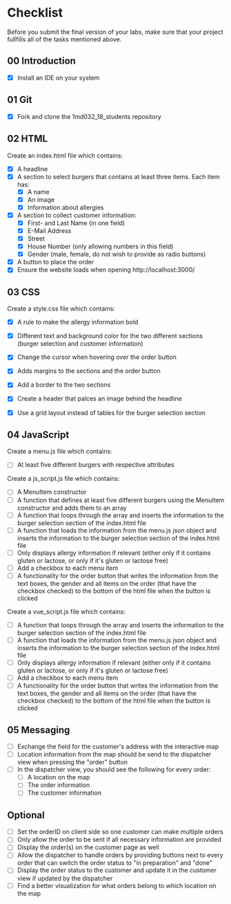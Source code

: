 # Checklist

Before you submit the final version of your labs, make sure that your project fullfills all of the tasks mentioned above.

## 00 Introduction

- [X] Install an IDE on your system

## 01 Git

- [X] Fork and clone the 1md032_18_students repository


## 02 HTML

Create an index.html file which contains:
- [X] A headline
- [X] A section to select burgers that contains at least three items. Each item has:
	- [X] A name
	- [X] An image
	- [X] Information about allergies
- [X] A section to collect customer information:
	- [X] First- and Last Name (in one field)
	- [X] E-Mail Address
	- [X] Street
	- [X] House Number (only allowing numbers in this field)
	- [X] Gender (male, female, do not wish to provide as radio buttons)
- [X] A button to place the order
- [X] Ensure the website loads when opening http://localhost:3000/

## 03 CSS

Create a style.css file which contains:
- [X] A rule to make the allergy information bold
- [X] Different text and background color for the two different sections (burger selection and customer information)
- [X] Change the cursor when hovering over the order button
- [X] Adds margins to the sections and the order button
- [X] Add a border to the two sections
- [X] Create a header that palces an image behind the headline
- [X] Use a grid layout instead of tables for the burger selection section


## 04 JavaScript

Create a menu.js file which contains:
- [ ] At least five different burgers with respective attributes

Create a js_script.js file which contains:
- [ ] A MenuItem constructor
- [ ] A function that defines at least five different burgers using the MenuItem constructor and adds them to an array
- [ ] A function that loops through the array and inserts the information to the burger selection section of the index.html file
- [ ] A function that loads the information from the menu.js json object and inserts the information to the burger selection section of the index.html file
- [ ] Only displays allergy information if relevant (either only if it contains gluten or lactose, or only if it's gluten or lactose free)
- [ ] Add a checkbox to each menu item
- [ ] A functionality for the order button that writes the information from the text boxes, the gender and all items on the order (that have the checkbox checked) to the bottom of the html file when the button is clicked

Create a vue_script.js file which contains:
- [ ] A function that loops through the array and inserts the information to the burger selection section of the index.html file
- [ ] A function that loads the information from the menu.js json object and inserts the information to the burger selection section of the index.html file
- [ ] Only displays allergy information if relevant (either only if it contains gluten or lactose, or only if it's gluten or lactose free)
- [ ] Add a checkbox to each menu item
- [ ] A functionality for the order button that writes the information from the text boxes, the gender and all items on the order (that have the checkbox checked) to the bottom of the html file when the button is clicked

## 05 Messaging

- [ ] Exchange the field for the customer's address with the interactive map
- [ ] Location information from the map should be send to the dispatcher view when pressing the "order" button
- [ ] In the dispatcher view, you should see the following for every order:
    - [ ] A location on the map
    - [ ] The order information
    - [ ] The customer information

## Optional
- [ ] Set the orderID on client side so one customer can make multiple orders
- [ ] Only allow the order to be sent if all necessary information are provided
- [ ] Display the order(s) on the customer page as well
- [ ] Allow the dispatcher to handle orders by providing buttons next to every order that can switch the order status to "in preparation" and "done"
- [ ] Display the order status to the customer and update it in the customer view if updated by the dispatcher
- [ ] Find a better visualization for what orders belong to which location on the map
